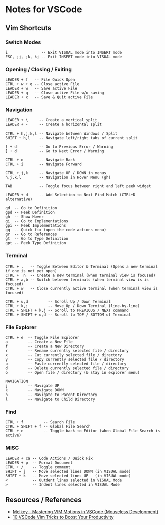 # Notes for VSCode

## Vim Shortcuts

### Switch Modes

```text
i               -- Exit VISUAL mode into INSERT mode
ESC, jj, jk, kj -- Exit INSERT mode into VISUAL mode
```

### Opening / Closing / Exiting

```text
LEADER + f   -- File Quick Open
CTRL + w + q -- Close active File
LEADER + w   -- Save active File
LEADER + q   -- Close active File w/o saving
LEADER + x   -- Save & Quit active File
```

### Navigation

```text
LEADER + \     -- Create a vertical split
LEADER + -     -- Create a horizontal split

CTRL + h,j,k,l -- Navigate between Windows / Split
SHIFT + h,l    -- Navigate left/right tabs of current split

[ + d          -- Go to Previous Error / Warning
] + d          -- Go to Next Error / Warning

CTRL + o       -- Navigate Back
CTRL + i       -- Navigate Forward

CTRL + j,k     -- Navigate UP / DOWN in menus
h,j,k,l        -- Navigation in Hover Menu (gh)

TAB            -- Toggle focus between right and left peek widget

LEADER + d     -- Add Selection to Next Find Match (CTRL+D alternative)
```

```text
gd  -- Go to Definition
gpd -- Peek Definition
gh  -- Show Hover
gi  -- Go to Implementations
gpi -- Peek Implementations
gq  -- Quick fix (open the code actions menu)
gr  -- Go to References
gt  -- Go to Type Definition
gpt -- Peek Type Definition
```

### Terminal

```text
CTRL + ,   -- Toggle Between Editor & Terminal (Opens a new terminal if one is not yet open)
CTRL +  n  -- Create a new terminal (when terminal view is focused)
CTRL + a,b -- Switch between terminals (when terminal view is is focused)
CTRL + w   -- Close currently active terminal (when terminal view is focused)

CTRL + u,d         -- Scroll Up / Down Terminal
CTRL + k,j         -- Move Up / Down Terminal (line-by-line)
CTRL + SHIFT + k,j -- Scroll to PREVIOUS / NEXT command
CTRL + SHIFT + u,d -- Scroll to TOP / BOTTOM of Terminal
```

### File Explorer

```text
CTRL + e  -- Toggle File Explorer
a         -- Create a New File
f         -- Create a New Directory
r         -- Rename currently selected file / directory
x         -- Cut currently selected file / directory
y         -- Copy currently selected file / directory
p         -- Paste currently selected file / directory
d         -- Delete currently selected file / directory
o         -- Open file / directory (& stay in explorer menu)

NAVIGATION
j         -- Navigate UP
k         -- Navigate DOWN
h         -- Navigate to Parent Directory
l         -- Navigate to Child Directory
```

### Find

```text
CTRL + f         -- Search File
CTRL + SHIFT + f -- Global File Search
CTRL + e         -- Toggle back to Editor (when Global File Search is active)
```

### MISC

```text
LEADER + ca -- Code Actions / Quick Fix
LEADER + p  -- Format Document
CTRL + /    -- Toggle comment
SHIFT + j   -- Move selected lines DOWN (in VISUAL mode)
SHIFT + k   -- Move selected lines UP   (in VISUAL mode)
<           -- Outdent lines selected in VISUAL Mode
>           -- Indent lines selected in VISUAL Mode
```

## Resources / References
- [Melkey - Mastering VIM Motions in VSCode (Mouseless Development)](https://www.youtube.com/watch?v=GST8we5uABo)
- [10 VSCode Vim Tricks to Boost Your Productivity](https://dev.to/ansonh/10-vs-code-vim-tricks-to-boost-your-productivity-1b0n)